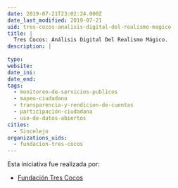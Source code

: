 ```yaml
---
date: 2019-07-21T23:02:24.000Z
date_last_modified: 2019-07-21
uid: tres-cocos-analisis-digital-del-realismo-magico
title: |
  Tres Cocos: Análisis Digital Del Realismo Mágico.
description: |
  
type: 
website: 
date_ini: 
date_end: 
tags:
  - monitoreo-de-servicios-publicos
  - mapeo-ciudadano
  - transparencia-y-rendicion-de-cuentas
  - participación-ciudadana
  - uso-de-datos-abiertos
cities: 
  - Sincelejo
organizations_uids:
  - fundacion-tres-cocos
---
```


Esta iniciativa fue realizada por:

- [Fundación Tres Cocos](/organizaciones/fundacion-tres-cocos)
